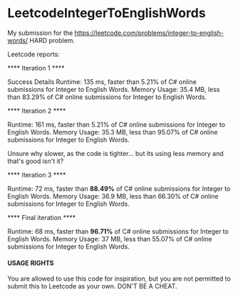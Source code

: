 # LeetcodeIntegerToEnglishWords
My submission for the https://leetcode.com/problems/integer-to-english-words/ HARD problem.

Leetcode reports:

**** Iteration 1 ****

Success
Details 
Runtime: 135 ms, faster than 5.21% of C# online submissions for Integer to English Words.
Memory Usage: 35.4 MB, less than 83.29% of C# online submissions for Integer to English Words.

**** Iteration 2 ****

Runtime: 161 ms, faster than 5.21% of C# online submissions for Integer to English Words.
Memory Usage: 35.3 MB, less than 95.07% of C# online submissions for Integer to English Words.

Unsure why slower, as the code is tighter... but its using less memory and that's good isn't it?


**** Iteration 3 ****

Runtime: 72 ms, faster than **88.49%** of C# online submissions for Integer to English Words.
Memory Usage: 36.9 MB, less than 66.30% of C# online submissions for Integer to English Words.


**** Final iteration ****

Runtime: 68 ms, faster than **96.71%** of C# online submissions for Integer to English Words.
Memory Usage: 37 MB, less than 55.07% of C# online submissions for Integer to English Words.


#### USAGE RIGHTS

You are allowed to use this code for inspiration, but you are not permitted to submit this to Leetcode as your own. DON'T BE A CHEAT.


